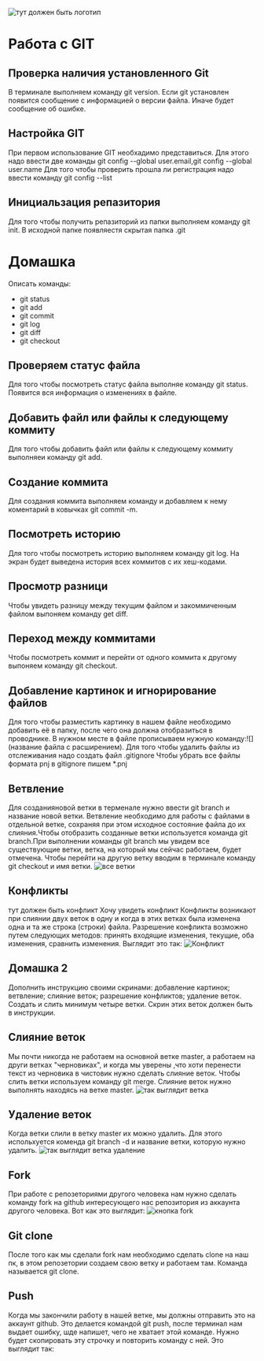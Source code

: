 ![тут должен быть логотип](i.webp)
# Работа с GIT 
## Проверка наличия установленного Git
В терминале выполняем команду git version. Если git установлен появится сообщение с информацией о версии файла. Иначе будет сообщение об ошибке.
## Настройка GIT 
При первом использование GIT необхадимо представиться. Для этого надо ввести две команды git config --global user.email,git config --global user.name
Для того чтобы проверить прошла ли регистрация надо ввести команду git config --list
## Инициальзация репазитория 
Для того чтобы получить репазиторий из папки выполняем команду git init. В исходной папке появляестя скрытая папка .git 
# Домашка
Описать команды:
* git status 
* git add
* git commit 
* git log
* git diff
* git checkout 
## Проверяем статус файла 
Для того чтобы посмотреть статус файла выполняе команду git status. Появится вся информация о изменениях в файле.
## Добавить файл или файлы к следующему коммиту
Для того чтобы добавить файл или файлы к следующему коммиту выполняеи команду git add.
## Создание коммита
Для создания коммита выполняем команду и добавляем к нему коментарий в ковычках git commit -m.  
## Посмотреть историю
Для того чтобы посмотреть историю выполняем команду git log.
На экран будет выведена история всех коммитов с их хеш-кодами.
## Просмотр разници 
Чтобы увидеть разницу между текущим файлом и закоммиченным файлом выпоняем команду get diff.
## Переход между коммитами 
Чтобы посмотреть коммит и перейти от одного коммита к другому выпоняем команду git checkout.
## Добавление картинок и игнорирование файлов 
Для того чтобы разместить картинку в нашем файле необходимо добавить её в папку, после чего она должна отобразиться в проводнике. В нужном месте в файле прописываем нужную команду:![](название файла с расширением).
Для того чтобы удалить файлы из отслеживания надо создать файл .gitignore
Чтобы убрать все файлы формата pnj в gitignore пишем *.pnj
## Ветвление
Для созданияновой ветки в терменале нужно ввести git branch и название новой ветки.
Ветвление необходимо для работы с файлами в отдельной ветке, сохраняя при этом исходное состояние файла до их слияния.Чтобы отобразить созданные ветки используется команда git branch.При выполнении команды git branch мы увидем все существующие ветки, ветка, на который мы сейчас работаем, будет отмечена. Чтобы перейти на другую ветку вводим в терминале команду git checkout и имя ветки. ![все ветки](ветвление.png)
 
## Конфликты 
тут должен быть конфликт
Хочу увидеть конфликт 
Конфликты возникают при слиянии двух веток в одну и когда в этих ветках была изменена одна и та же строка (строки) файла. Разрешение конфликта возможно путем следующих методов: принять входящие изменения, текущие, оба изменения, сравнить изменения. Выглядит это так:
![Конфликт](конфликт.png)
## Домашка 2
Дополнить инструкцию своими скринами:
добавление картинок;
ветвление;
слияние веток;
разрешение конфликтов;
удаление веток.
Создать и слить минимум четыре ветки. Скрин этих веток должен быть в инструкции.

## Слияние веток 
 Мы почти никогда не работаем на основной ветке master, а работаем на други ветках "черновиках", и когда мы уверены ,что хоти перенести текст из черновика в чистовик нужно сделать слияние веток. Чтобы слить ветки используем команду git merge. Слияние веток нужно выполнять находясь на ветке master.  ![так выглядит ветка](слияние.png)
## Удаление веток 
Когда ветки слили в ветку master их можно удалить. Для этого испольхуется коменда git branch -d и название ветки, которую нужно удалить.
![так выглядит ветка удаление](удаление.png)

## Fork 
При работе с репозеториями другого человека нам нужно сделать команду fork на github интересующего нас репозитория из аккаунта другого человека. Вот как это выглядит:
![кнопка fork](fork.png)
## Git clone 
После того как мы сделали fork нам необходимо сделать clone на наш пк, в этом репозетории создаем свою ветку и работаем там. Команда называется git clone.
## Push 
Когда мы закончили работу в нашей ветке, мы должны отправить это на аккаунт github. Это делается командой git push, после терминал нам выдает ошибку, шде напишет, чего не хватает этой команде. Нужно будет скопировать эту строчку и повторить команду с ней. Это выглядит так: 